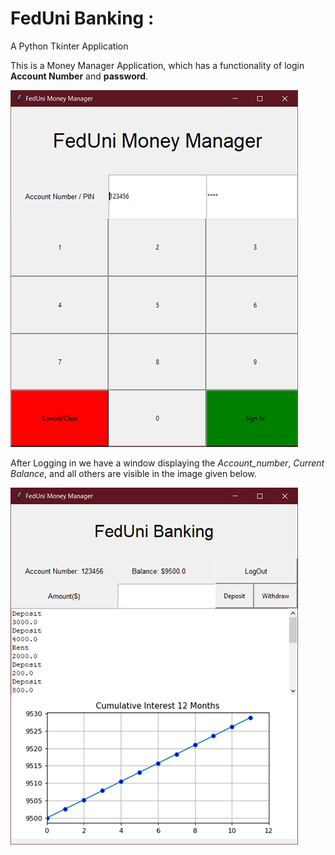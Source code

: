 # FedUni Banking : 
A Python Tkinter Application

This is a Money Manager Application, which has a functionality of login **Account Number** and **password**.

![FedUni](images/sc1.png "FedUni Banking")

After Logging in we have a window displaying the *Account_number*, *Current Balance*, and all others are visible in the image given below.

![FedUni](images/sc2.png "FedUni Banking")
